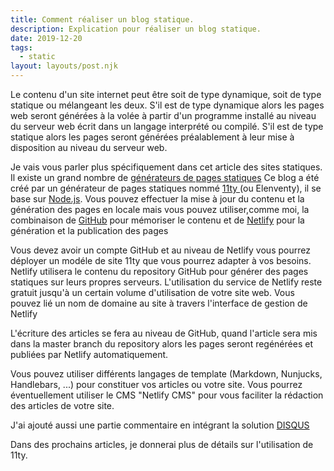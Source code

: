 ```yaml
---
title: Comment réaliser un blog statique.
description: Explication pour réaliser un blog statique.
date: 2019-12-20
tags:
  - static
layout: layouts/post.njk
---
```


Le contenu d'un site internet peut être soit de type dynamique, soit de type statique ou mélangeant les deux.
S'il est de type dynamique alors les pages web seront générées à la volée à partir d'un programme installé au niveau du serveur web écrit dans un langage interprété ou compilé.
S'il est de type statique alors les pages seront générées préalablement à leur mise à disposition au niveau du serveur web.

Je vais vous parler plus spécifiquement dans cet article des sites statiques.
Il existe un grand nombre de <a href="https://www.staticgen.com/">générateurs de pages statiques</a>
Ce blog a été créé par un générateur de pages statiques nommé <a href="https://www.11ty.dev/">11ty </a> (ou Elenventy), il se base sur  <a href="https://nodejs.org/en/">Node.js</a>.
Vous pouvez effectuer la mise à jour du contenu et la génération des pages en locale mais vous pouvez utiliser,comme moi, la combinaison 
de <a href="https://github.com/">GitHub</a> pour mémoriser le contenu et de <a href="https://www.netlify.com/">Netlify</a> pour la génération et la publication des pages

Vous devez avoir un compte GitHub et au niveau de Netlify vous pourrez déployer un modéle de site 11ty que vous pourrez adapter à vos besoins. Netlify utilisera le contenu du repository GitHub pour générer des pages statiques sur leurs propres serveurs.
L'utilisation du service de Netlify reste gratuit jusqu'à un certain volume d'utilisation de votre site web.
Vous pouvez lié un nom de domaine au site à travers l'interface de gestion de Netlify

L'écriture des articles se fera au niveau de GitHub, quand l'article sera mis dans la master branch du repository alors les pages seront regénérées et publiées par Netlify automatiquement.

Vous pouvez utiliser différents langages de template (Markdown, Nunjucks, Handlebars, ...) pour constituer vos articles ou votre site.
Vous pourrez éventuellement utiliser le CMS "Netlify CMS" pour vous faciliter la rédaction des articles de votre site.

J'ai ajouté aussi une partie commentaire en intégrant la solution <a href="https://disqus.com/">DISQUS</a>

Dans des prochains articles, je donnerai plus de détails sur l'utilisation de 11ty.
